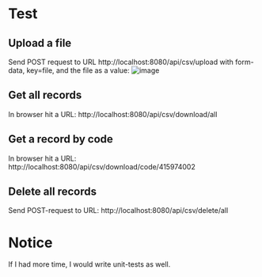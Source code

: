 # Test

## Upload a file
Send POST request to URL http://localhost:8080/api/csv/upload with form-data, key=file, and the file as a value:
![image](https://user-images.githubusercontent.com/44066233/198557764-5c49f831-143e-4121-8628-b9daef58abf1.png)

## Get all records
In browser hit a URL: http://localhost:8080/api/csv/download/all

## Get a record by code
In browser hit a URL: http://localhost:8080/api/csv/download/code/415974002

## Delete all records
Send POST-request to URL: http://localhost:8080/api/csv/delete/all

# Notice
If I had more time, I would write unit-tests as well.
